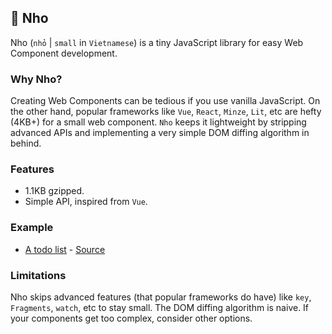 ## 📌 Nho

Nho (`nhỏ` | `small` in `Vietnamese`) is a tiny JavaScript library for easy Web Component development.

### Why Nho?

Creating Web Components can be tedious if you use vanilla JavaScript. On the other hand, popular frameworks like `Vue`, `React`,
`Minze`, `Lit`, etc are hefty (4KB+) for a small web component. `Nho` keeps it lightweight by stripping advanced APIs
and implementing a very simple DOM diffing algorithm in behind.

### Features

- 1.1KB gzipped.
- Simple API, inspired from `Vue`.


### Example
- [A todo list](https://nho-example.netlify.app/) - [Source](./playground)

### Limitations

Nho skips advanced features (that popular frameworks do have) like `key`, `Fragments`, `watch`, etc to stay small.
The DOM diffing algorithm is naive. If your components get too complex, consider other options.
